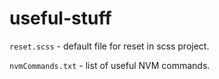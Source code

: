 # useful-stuff

```reset.scss``` - default file for reset in scss project.

```nvmCommands.txt``` - list of useful NVM commands.
